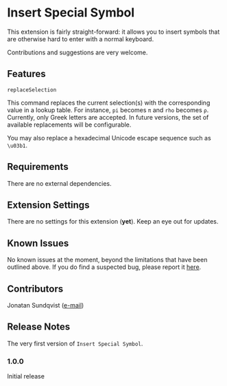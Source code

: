 # Insert Special Symbol

This extension is fairly straight-forward: it allows you to insert symbols that are otherwise hard to enter with a normal keyboard.

Contributions and suggestions are very welcome.

## Features

```replaceSelection```

This command replaces the current selection(s) with the corresponding value in a lookup table.
For instance, `pi` becomes `π` and `rho` becomes `ρ`.
Currently, only Greek letters are accepted. In future versions,
the set of available replacements will be configurable.

You may also replace a hexadecimal Unicode escape sequence such as `\u03b1`.


<!--
TODO: Add animation

> Tip: Many popular extensions utilize animations. This is an excellent way to show off your extension! We recommend short, focused animations that are easy to follow.
-->

## Requirements

There are no external dependencies.

## Extension Settings

There are no settings for this extension (__yet__). Keep an eye out for updates.

<!--
* `myExtension.enable`: enable/disable this extension
* `myExtension.thing`: set to `blah` to do something
-->

## Known Issues

No known issues at the moment, beyond the limitations that have been outlined above.
If you do find a suspected bug, please report it [here](https://github.com/editor-extensions/vscode-insert-special-symbol/issues/new).

## Contributors

Jonatan Sundqvist ([e-mail](mailto:jonatanhsundqvist@gmail.com))

## Release Notes

The very first version of `Insert Special Symbol`.

### 1.0.0

Initial release